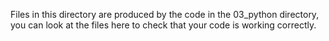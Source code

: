 Files in this directory are produced by the code in the 03_python directory,
you can look at the files here to check that your code is working
correctly.
